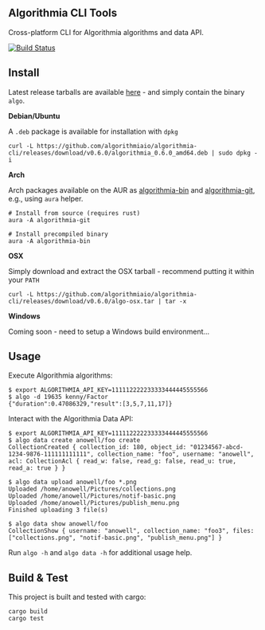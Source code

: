 Algorithmia CLI Tools
---------------------

Cross-platform CLI for Algorithmia algorithms and data API.

[![Build Status](https://travis-ci.org/algorithmiaio/algorithmia-cli.svg)](https://travis-ci.org/algorithmiaio/algorithmia-cli)


## Install

Latest release tarballs are available [here](https://github.com/algorithmiaio/algorithmia-cli/releases) - and simply contain the binary `algo`.

**Debian/Ubuntu**

A `.deb` package is available for installation with `dpkg`

    curl -L https://github.com/algorithmiaio/algorithmia-cli/releases/download/v0.6.0/algorithmia_0.6.0_amd64.deb | sudo dpkg -i

**Arch**

Arch packages available on the AUR as [algorithmia-bin](https://aur.archlinux.org/packages/algorithmia-bin/) and [algorithmia-git](https://aur.archlinux.org/packages/algorithmia-git/), e.g., using `aura` helper.

    # Install from source (requires rust)
    aura -A algorithmia-git

    # Install precompiled binary
    aura -A algorithmia-bin

**OSX**

Simply download and extract the OSX tarball - recommend putting it within your `PATH`

    curl -L https://github.com/algorithmiaio/algorithmia-cli/releases/download/v0.6.0/algo-osx.tar | tar -x

**Windows**

Coming soon - need to setup a Windows build environment...


## Usage

Execute Algorithmia algorithms:

    $ export ALGORITHMIA_API_KEY=111112222233333444445555566
    $ algo -d 19635 kenny/Factor
    {"duration":0.47086329,"result":[3,5,7,11,17]}

Interact with the Algorithmia Data API:

    $ export ALGORITHMIA_API_KEY=111112222233333444445555566
    $ algo data create anowell/foo create
    CollectionCreated { collection_id: 180, object_id: "01234567-abcd-1234-9876-111111111111", collection_name: "foo", username: "anowell", acl: CollectionAcl { read_w: false, read_g: false, read_u: true, read_a: true } }

    $ algo data upload anowell/foo *.png
    Uploaded /home/anowell/Pictures/collections.png
    Uploaded /home/anowell/Pictures/notif-basic.png
    Uploaded /home/anowell/Pictures/publish_menu.png
    Finished uploading 3 file(s)

    $ algo data show anowell/foo
    CollectionShow { username: "anowell", collection_name: "foo3", files: ["collections.png", "notif-basic.png", "publish_menu.png"] }


Run `algo -h` and `algo data -h` for additional usage help.

## Build & Test

This project is built and tested with cargo:

    cargo build
    cargo test

